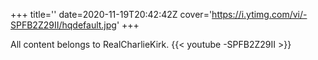 +++
title=''
date=2020-11-19T20:42:42Z
cover='https://i.ytimg.com/vi/-SPFB2Z29II/hqdefault.jpg'
+++

All content belongs to RealCharlieKirk.
{{< youtube -SPFB2Z29II >}}
